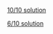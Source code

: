 [10/10 solution](https://studio.code.org/projects/applab/ooKWulwfnApNNF-_uO20IlG8j6_N5zulXDfCZRvWXsM)

[6/10 solution](https://studio.code.org/projects/applab/aXShGp5n0_1a62oH8cMV25OLCUm3OwPBa_GK1azQExs)